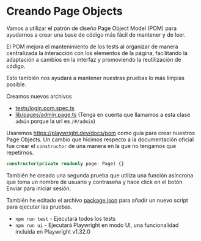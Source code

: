 # Creando Page Objects

Vamos a utilizar el patrón de diseño Page Object Model (POM) para ayudarnos a crear una base de código más fácil de mantener y de leer.

El POM mejora el mantenimiento de los tests al organizar de manera centralizada la interacción con los elementos de la página, facilitando la adaptación a cambios en la interfaz y promoviendo la reutilización de código.

Esto también nos ayudará a mantener nuestras pruebas lo más limpias posible.

Creamos nuevos archivos

* [tests/login.pom.spec.ts](./tests/login.pom.spec.ts)
* [lib/pages/admin.page.ts](./lib/pages/admin.page.ts) (Tenga en cuenta que llamamos a esta clase `admin` porque la url es `/#/admin`)

Usaremos <https://playwright.dev/docs/pom> como guía para crear nuestros Page Objects.
Un cambio que hicimos respecto a la documentación oficial fue crear el `constructor` de una manera en la que no tengamos que repetirnos.

```typescript
constructor(private readonly page: Page) {}
```

También he creado una segunda prueba que utiliza una función asíncrona que toma un nombre de usuario y contraseña y hace click en el botón Enviar para iniciar sesión.

También he editado el archivo [package.json](./package.json) para añadir un nuevo script para ejecutar las pruebas.

* `npm run test` - Ejecutará todos los tests
* `npm run ui` - Ejecutará Playwright en modo UI, una funcionalidad incluida en Playwright v1.32.0
